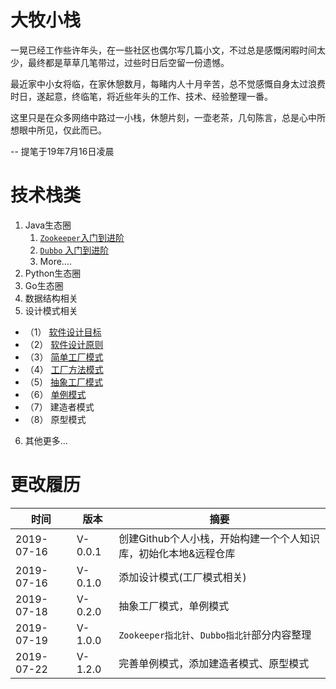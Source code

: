 # 大牧小栈
一晃已经工作些许年头，在一些社区也偶尔写几篇小文，不过总是感慨闲暇时间太少，最终都是草草几笔带过，过些时日后空留一份遗憾。

最近家中小女将临，在家休憩数月，每睹内人十月辛苦，总不觉感慨自身太过浪费时日，遂起意，终临笔，将近些年头的工作、技术、经验整理一番。

这里只是在众多网络中路过一小栈，休憩片刻，一壶老茶，几句陈言，总是心中所想眼中所见，仅此而已。

-- 提笔于19年7月16日凌晨

# 技术栈类

1. Java生态圈
    1. [`Zookeeper`入门到进阶](https://laomu.github.io/大牧絮叨系列-Zookeeper/Zookeeper%20Tutorial)
    2. [`Dubbo` 入门到进阶](https://laomu.github.io/大牧絮叨系列-Dubbo/Dubbo%20Tutorial)
    3. More….
2. Python生态圈
3. Go生态圈
4. 数据结构相关
5. 设计模式相关

- （1） [软件设计目标](https://laomu.github.io/设计模式/1、软件设计目标)
- （2） [软件设计原则](https://laomu.github.io/设计模式/2、软件设计原则)
- （3） [简单工厂模式](https://laomu.github.io/设计模式/3、简单工厂模式%5B创造%5D)
- （4） [工厂方法模式](https://laomu.github.io/设计模式/4、工厂方法模式%5B创造%5D)
- （5） [抽象工厂模式](https://laomu.github.io/设计模式/5、抽象工厂模式%5B创造%5D)
- （6） [单例模式](https://laomu.github.io/设计模式/6、单例模式%5B创造%5D)
- （7） 建造者模式
- （8） 原型模式

6. 其他更多...

# 更改履历
|时间|版本|摘要|
|--|--|--|
|2019-07-16|V-0.0.1|创建Github个人小栈，开始构建一个个人知识库，初始化本地&远程仓库|
|2019-07-16|V-0.1.0|添加设计模式(工厂模式相关)|
|2019-07-18|V-0.2.0|抽象工厂模式，单例模式|
|2019-07-19|V-1.0.0|`Zookeeper指北针`、`Dubbo指北针`部分内容整理|
|2019-07-22|V-1.2.0|完善单例模式，添加建造者模式、原型模式|
